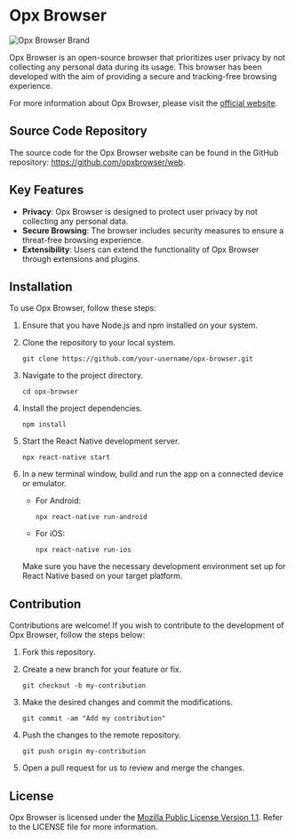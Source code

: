 # Opx Browser

![Opx Browser Brand](https://imgur.com/cy252Z3.png)

Opx Browser is an open-source browser that prioritizes user privacy by not collecting any personal data during its usage. This browser has been developed with the aim of providing a secure and tracking-free browsing experience.

For more information about Opx Browser, please visit the [official website](https://www.opxbrowser.com).

## Source Code Repository

The source code for the Opx Browser website can be found in the GitHub repository: https://github.com/opxbrowser/web.

## Key Features

- **Privacy**: Opx Browser is designed to protect user privacy by not collecting any personal data.
- **Secure Browsing**: The browser includes security measures to ensure a threat-free browsing experience.
- **Extensibility**: Users can extend the functionality of Opx Browser through extensions and plugins.

## Installation

To use Opx Browser, follow these steps:

1. Ensure that you have Node.js and npm installed on your system.

2. Clone the repository to your local system.

   ```
   git clone https://github.com/your-username/opx-browser.git
   ```

3. Navigate to the project directory.

   ```
   cd opx-browser
   ```

4. Install the project dependencies.

   ```
   npm install
   ```

5. Start the React Native development server.

   ```
   npx react-native start
   ```

6. In a new terminal window, build and run the app on a connected device or emulator.

   - For Android:

     ```
     npx react-native run-android
     ```

   - For iOS:
     ```
     npx react-native run-ios
     ```

   Make sure you have the necessary development environment set up for React Native based on your target platform.

## Contribution

Contributions are welcome! If you wish to contribute to the development of Opx Browser, follow the steps below:

1. Fork this repository.

2. Create a new branch for your feature or fix.

   ```
   git checkout -b my-contribution
   ```

3. Make the desired changes and commit the modifications.

   ```
   git commit -am "Add my contribution"
   ```

4. Push the changes to the remote repository.

   ```
   git push origin my-contribution
   ```

5. Open a pull request for us to review and merge the changes.

## License

Opx Browser is licensed under the [Mozilla Public License Version 1.1](https://www.mozilla.org/MPL/1.1/). Refer to the LICENSE file for more information.
